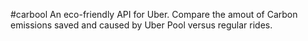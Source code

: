 #carbool
An eco-friendly API for Uber. Compare the amout of Carbon emissions saved and caused by Uber Pool versus regular rides.
